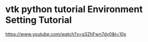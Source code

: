 # vtk python tutorial Environment Setting Tutorial
 https://www.youtube.com/watch?v=g3ZhFwn7dv0&t=10s
